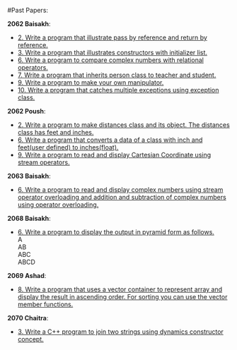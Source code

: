 #Past Papers:

**2062 Baisakh**:
- [2. Write a program that illustrate pass by reference and return by reference.](https://github.com/studenton/ioe-oop/blob/master/old-questions/2062-Baisakh/q2.cpp)
- [3. Write a program that illustrates constructors with initializer list.](https://github.com/studenton/ioe-oop/blob/master/old-questions/2062-Baisakh/q3.cpp)
- [6. Write a program to compare complex numbers with relational operators.](https://github.com/studenton/ioe-oop/blob/master/old-questions/2062-Baisakh/q6.cpp)
- [7. Write a program that inherits person class to teacher and student.](https://github.com/studenton/ioe-oop/blob/master/old-questions/2062-Baisakh/q7.cpp)
- [9. Write a program to make your own manipulator.](https://github.com/studenton/ioe-oop/blob/master/old-questions/2062-Baisakh/q9.cpp)
- [10. Write a program that catches multiple exceptions using exception class.](https://github.com/studenton/ioe-oop/blob/master/old-questions/2062-Baisakh/q10.cpp)

**2062 Poush**:
- [2. Write a program to make distances class and its object. The distances class has feet and inches.](https://github.com/studenton/ioe-oop/blob/master/old-questions/2062-Poush/q1.cpp)
- [6. Write a program that converts a data of a class with inch and feet(user defined) to inches(float). ](https://github.com/studenton/ioe-oop/blob/master/old-questions/2062-Poush/q6.cpp)
- [9. Write a program to read and display Cartesian Coordinate using stream operators.](https://github.com/studenton/ioe-oop/blob/master/old-questions/2062-Poush/q9.cpp)

**2063 Baisakh**:
- [6. Write a program to read and display complex numbers using stream operator overloading and addition and subtraction of complex numbers using operator overloading.](https://github.com/studenton/ioe-oop/blob/master/old-questions/2063-Baisakh/q6.cpp)

**2068 Baisakh**:
- [6. Write a program to display the output in pyramid form as follows.](https://github.com/studenton/ioe-oop/blob/master/old-questions/2068-Baisakh/q6.cpp)  
A  
AB  
ABC  
ABCD 


**2069 Ashad**:
- [8. Write a program that uses a vector container to represent array and display the result in ascending order. For sorting you can use the vector member functions.](https://github.com/studenton/ioe-oop/blob/master/old-questions/2069-Ashad/q8.cpp)


**2070 Chaitra**:
- [3. Write a C++ program to join two strings using dynamics constructor concept.](https://github.com/studenton/ioe-oop/blob/master/old-questions/2070-Chaitra/q3.cpp)
